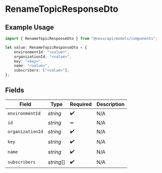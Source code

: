 # RenameTopicResponseDto

## Example Usage

```typescript
import { RenameTopicResponseDto } from "@novu/api/models/components";

let value: RenameTopicResponseDto = {
    environmentId: "<value>",
    organizationId: "<value>",
    key: "<key>",
    name: "<value>",
    subscribers: ["<value>"],
};
```

## Fields

| Field              | Type               | Required           | Description        |
| ------------------ | ------------------ | ------------------ | ------------------ |
| `environmentId`    | *string*           | :heavy_check_mark: | N/A                |
| `id`               | *string*           | :heavy_minus_sign: | N/A                |
| `organizationId`   | *string*           | :heavy_check_mark: | N/A                |
| `key`              | *string*           | :heavy_check_mark: | N/A                |
| `name`             | *string*           | :heavy_check_mark: | N/A                |
| `subscribers`      | *string*[]         | :heavy_check_mark: | N/A                |